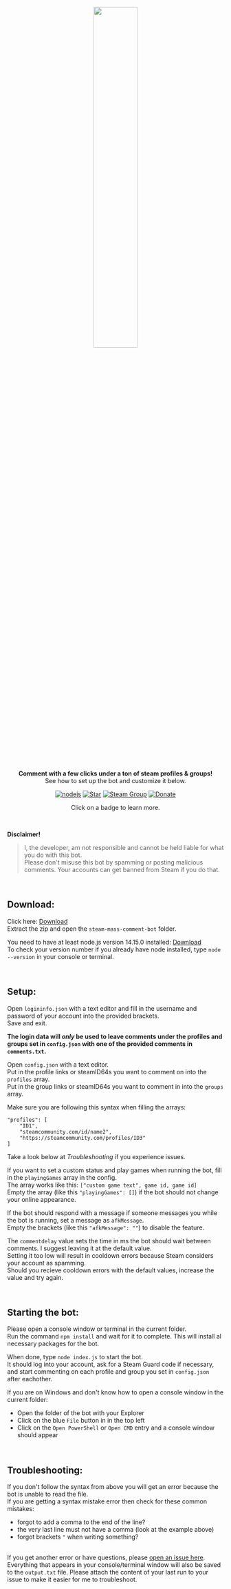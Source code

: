 <div align="center" markdown=1>
	<p align="center"><img width=45% src="https://3urobeat.com/comment-bot/steamLogo.png"></p>
	<strong>Comment with a few clicks under a ton of steam profiles & groups!</strong>
	<br>See how to set up the bot and customize it below.<br>
	<p></p>
</div>

<div align="center">

[![nodejs](https://img.shields.io/badge/node.js-v14-brightgreen)](https://nodejs.org/)
[![Star](https://img.shields.io/badge/-Give%20this%20repo%20a%20star!-yellow)](https://github.com/3urobeat/steam-mass-comment-bot)
[![Steam Group](https://img.shields.io/badge/Steam%20Group-Join!-blue)](https://steamcommunity.com/groups/3urobeatGroup)
[![Donate](https://img.shields.io/badge/donate-%241-orange)](https://paypal.me/3urobeat)
<p align="center">Click on a badge to learn more.</p>

</div>

&nbsp;

**Disclaimer!**  
> I, the developer, am not responsible and cannot be held liable for what you do with this bot.  
> Please don't misuse this bot by spamming or posting malicious comments. Your accounts can get banned from Steam if you do that.  
  
&nbsp;

## **Download:**
Click here: [Download](https://github.com/3urobeat/steam-mass-comment-bot/archive/master.zip)  
Extract the zip and open the `steam-mass-comment-bot` folder.  
  
You need to have at least node.js version 14.15.0 installed: [Download](https://nodejs.org)  
To check your version number if you already have node installed, type `node --version` in your console or terminal.  

&nbsp;

## **Setup:**

Open `logininfo.json` with a text editor and fill in the username and password of your account into the provided brackets.  
Save and exit.

**The login data will _only_ be used to leave comments under the profiles and groups set in `config.json` with one of the provided comments in `comments.txt`.**

Open `config.json` with a text editor.  
Put in the profile links or steamID64s you want to comment on into the `profiles` array.  
Put in the group links or steamID64s you want to comment in into the `groups` array.  
  
Make sure you are following this syntax when filling the arrays:  
```
"profiles": [
	"ID1",
	"steamcommunity.com/id/name2",
	"https://steamcommunity.com/profiles/ID3"
]
```  

Take a look below at *Troubleshooting* if you experience issues.  

If you want to set a custom status and play games when running the bot, fill in the `playingGames` array in the config.  
The array works like this: `["custom game text", game id, game id]`  
Empty the array (like this `"playingGames": []`) if the bot should not change your online appearance.  
  
If the bot should respond with a message if someone messages you while the bot is running, set a message as `afkMessage`.  
Empty the brackets (like this `"afkMessage": ""`) to disable the feature.  

The `commentdelay` value sets the time in ms the bot should wait between comments. I suggest leaving it at the default value.  
Setting it too low will result in cooldown errors because Steam considers your account as spamming.  
Should you recieve cooldown errors with the default values, increase the value and try again.  

&nbsp;  

## **Starting the bot:**

Please open a console window or terminal in the current folder.  
Run the command `npm install` and wait for it to complete. This will install al necessary packages for the bot.  

When done, type `node index.js` to start the bot.  
It should log into your account, ask for a Steam Guard code if necessary, and start commenting on each profile and group you set in `config.json` after eachother.  
  
If you are on Windows and don't know how to open a console window in the current folder:  
- Open the folder of the bot with your Explorer  
- Click on the blue `File` button in in the top left  
- Click on the `Open PowerShell` or `Open CMD` entry and a console window should appear

&nbsp;

## **Troubleshooting:**

If you don't follow the syntax from above you will get an error because the bot is unable to read the file.  
If you are getting a syntax mistake error then check for these common mistakes:  
- forgot to add a comma to the end of the line?
- the very last line must not have a comma (look at the example above)
- forgot brackets `"` when writing something?  

&nbsp;  
If you get another error or have questions, please [open an issue here](https://github.com/3urobeat/steam-mass-comment-bot/issues/new).  
Everything that appears in your console/terminal window will also be saved to the `output.txt` file. Please attach the content of your last run to your issue to make it easier for me to troubleshoot.  

